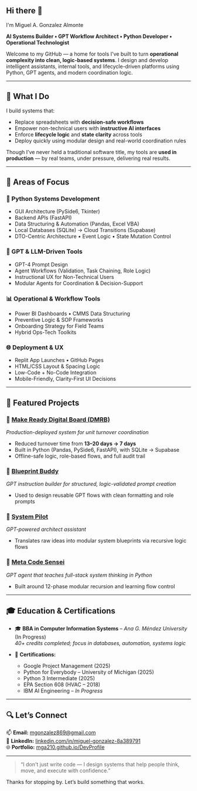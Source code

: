 ## Hi there 👋
I'm Miguel A. Gonzalez Almonte

**AI Systems Builder • GPT Workflow Architect • Python Developer • Operational Technologist**

Welcome to my GitHub — a home for tools I've built to turn **operational complexity into clean, logic-based systems**. I design and develop intelligent assistants, internal tools, and lifecycle-driven platforms using Python, GPT agents, and modern coordination logic.

---

## 🔧 What I Do

I build systems that:
- Replace spreadsheets with **decision-safe workflows**
- Empower non-technical users with **instructive AI interfaces**
- Enforce **lifecycle logic** and **state clarity** across tools
- Deploy quickly using modular design and real-world coordination rules

Though I’ve never held a traditional software title, my tools are **used in production** — by real teams, under pressure, delivering real results.

---

## 🧠 Areas of Focus

### 🐍 Python Systems Development
- GUI Architecture (PySide6, Tkinter)
- Backend APIs (FastAPI)
- Data Structuring & Automation (Pandas, Excel VBA)
- Local Databases (SQLite) → Cloud Transitions (Supabase)
- DTO-Centric Architecture • Event Logic • State Mutation Control

### 🤖 GPT & LLM-Driven Tools
- GPT-4 Prompt Design
- Agent Workflows (Validation, Task Chaining, Role Logic)
- Instructional UX for Non-Technical Users
- Modular Agents for Coordination & Decision-Support

### 📊 Operational & Workflow Tools
- Power BI Dashboards • CMMS Data Structuring
- Preventive Logic & SOP Frameworks
- Onboarding Strategy for Field Teams
- Hybrid Ops-Tech Toolkits

### 🌐 Deployment & UX
- Replit App Launches • GitHub Pages
- HTML/CSS Layout & Spacing Logic
- Low-Code + No-Code Integration
- Mobile-Friendly, Clarity-First UI Decisions

---

## 🚀 Featured Projects

### 🔹 [Make Ready Digital Board (DMRB)](https://github.com/mga210)
*Production-deployed system for unit turnover coordination*
- Reduced turnover time from **13–20 days → 7 days**
- Built in Python (Pandas, PySide6, FastAPI), with SQLite → Supabase
- Offline-safe logic, role-based flows, and full audit trail

### 🔹 [Blueprint Buddy](https://github.com/mga210)
*GPT instruction builder for structured, logic-validated prompt creation*
- Used to design reusable GPT flows with clean formatting and role prompts

### 🔹 [System Pilot](https://github.com/mga210)
*GPT-powered architect assistant*
- Translates raw ideas into modular system blueprints via recursive logic flows

### 🔹 [Meta Code Sensei](https://github.com/mga210)
*GPT agent that teaches full-stack system thinking in Python*
- Built around 12-phase modular recursion and learning flow control

---

## 🎓 Education & Certifications

- 🎓 **BBA in Computer Information Systems** – *Ana G. Méndez University* (In Progress)  
  *40+ credits completed; focus in databases, automation, systems logic*

- 🧾 **Certifications:**
  - Google Project Management (2025)
  - Python for Everybody – University of Michigan (2025)
  - Python 3 Intermediate (2025)
  - EPA Section 608 (HVAC – 2018)
  - IBM AI Engineering – *In Progress*

---

## 🔍 Let’s Connect

📫 **Email:** [mgonzalez869@gmail.com](mailto:mgonzalez869@gmail.com)  
💼 **LinkedIn:** [linkedin.com/in/miguel-gonzalez-8a389791](https://www.linkedin.com/in/miguel-gonzalez-8a389791)  
🌐 **Portfolio:** [mga210.github.io/DevProfile](https://mga210.github.io/DevProfile)

---

> “I don't just write code — I design systems that help people think, move, and execute with confidence.”

Thanks for stopping by. Let’s build something that works.

<!--
**mgsystemsdev/mgsystemsdev** is a ✨ _special_ ✨ repository because its `README.md` (this file) appears on your GitHub profile.

Here are some ideas to get you started:

- 🔭 I’m currently working on ...
- 🌱 I’m currently learning ...
- 👯 I’m looking to collaborate on ...
- 🤔 I’m looking for help with ...
- 💬 Ask me about ...
- 📫 How to reach me: ...
- 😄 Pronouns: ...
- ⚡ Fun fact: ...
-->

